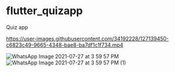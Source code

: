 # flutter_quizapp
Quiz app 


https://user-images.githubusercontent.com/34192228/127139450-c6823c49-9665-4348-bae8-ba7df1c1f734.mp4

![WhatsApp Image 2021-07-27 at 3 59 57 PM](https://user-images.githubusercontent.com/34192228/127139642-07efd415-ed07-4092-b8db-43458e552ed7.jpeg)
![WhatsApp Image 2021-07-27 at 3 59 57 PM (1)](https://user-images.githubusercontent.com/34192228/127139653-1c4fe66a-26db-4d7a-8723-048a401bf26d.jpeg)
    
